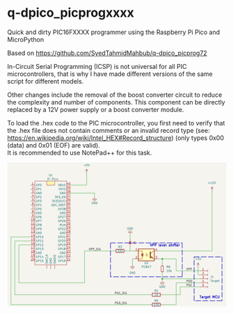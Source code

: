 # q-dpico_picprogxxxx
Quick and dirty PIC16FXXXX programmer using the Raspberry Pi Pico and MicroPython 

Based on https://github.com/SyedTahmidMahbub/q-dpico_picprog72  

In-Circuit Serial Programming (ICSP) is not universal for all PIC microcontrollers, that is why I have made different versions of the same script for different models.

Other changes include the removal of the boost converter circuit to reduce the complexity and number of components. This component can be directly replaced by a 12V power supply or a boost converter module.

To load the .hex code to the PIC microcontroller, you first need to verify that the .hex file does not contain comments or an invalid record type (see: https://en.wikipedia.org/wiki/Intel_HEX#Record_structure) (only types 0x00 (data) and 0x01 (EOF) are valid).  
It is recommended to use NotePad++ for this task.

![schematic](https://github.com/Kyuchumimo/q-dpico_picprogxxxx/blob/main/schematic.png)
